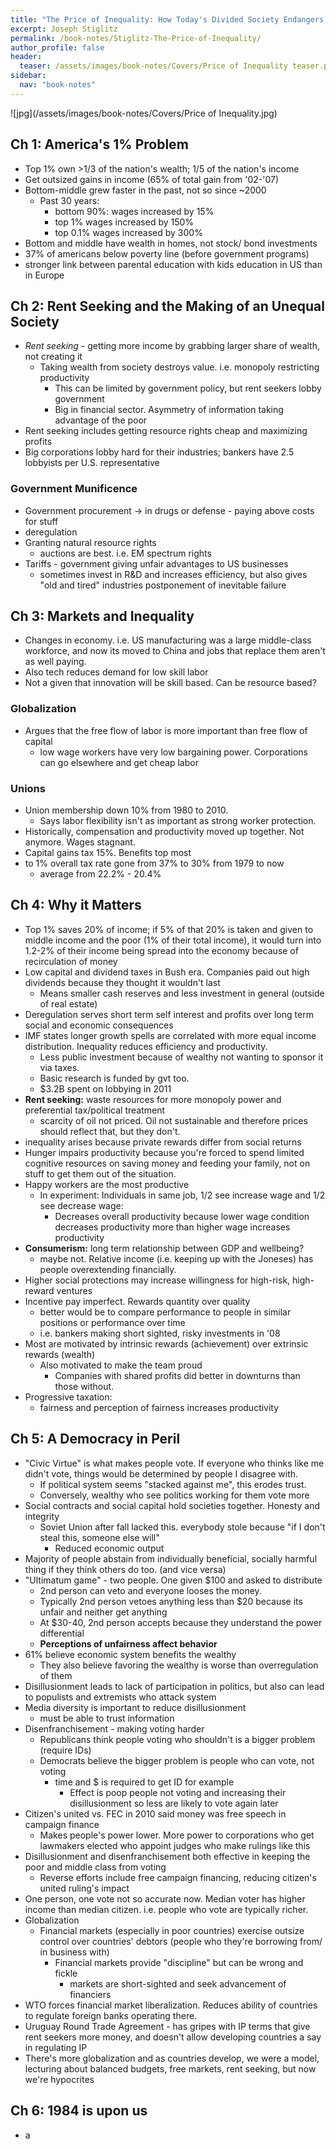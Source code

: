 ```yaml
---
title: "The Price of Inequality: How Today's Divided Society Endangers our Future"
excerpt: Joseph Stiglitz
permalink: /book-notes/Stiglitz-The-Price-of-Inequality/
author_profile: false
header:
  teaser: /assets/images/book-notes/Covers/Price of Inequality teaser.png
sidebar:
  nav: "book-notes"
---
```


![jpg](/assets/images/book-notes/Covers/Price of Inequality.jpg)

## Ch 1: America's 1% Problem

- Top 1% own >1/3 of the nation's wealth; 1/5 of the nation's income
- Get outsized gains in income (65% of total gain from '02-'07)
- Bottom-middle grew faster in the past, not so since ~2000
  - Past 30 years:
    - bottom 90%: wages increased by 15%
    - top 1% wages increased by 150%
    - top 0.1% wages increased by 300%
- Bottom and middle have wealth in homes, not stock/ bond investments
- 37% of americans below poverty line (before government programs)
- stronger link between parental education with kids education in US than in Europe

## Ch 2: Rent Seeking and the Making of an Unequal Society

- _Rent seeking_ - getting more income by grabbing larger share of wealth, not creating it
  - Taking wealth from society destroys value. i.e. monopoly restricting productivity
    - This can be limited by government policy, but rent seekers lobby government
    - Big in financial sector. Asymmetry of information taking advantage of the poor
- Rent seeking includes getting resource rights cheap and maximizing profits
- Big corporations lobby hard for their industries; bankers have 2.5 lobbyists per U.S. representative

### Government Munificence

- Government procurement -> in drugs or defense - paying above costs for stuff
- deregulation
- Granting natural resource rights
  - auctions are best. i.e. EM spectrum rights
- Tariffs - government giving unfair advantages to US businesses
  - sometimes invest in R&D and increases efficiency, but also gives "old and tired" industries postponement of inevitable failure

## Ch 3: Markets and Inequality

- Changes in economy. i.e. US manufacturing was a large middle-class workforce, and now its moved to China and jobs that replace them aren't as well paying.
- Also tech reduces demand for low skill labor
- Not a given that innovation will be skill based. Can be resource based?

### Globalization

- Argues that the free flow of labor is more important than free flow of capital
  - low wage workers have very low bargaining power. Corporations can go elsewhere and get cheap labor

### Unions

- Union membership down 10% from 1980 to 2010.
  - Says labor flexibility isn't as important as strong worker protection.
- Historically, compensation and productivity moved up together. Not anymore. Wages stagnant.
- Capital gains tax 15%. Benefits top most
- to 1% overall tax rate gone from 37% to 30% from 1979 to now
  - average from 22.2% - 20.4%

## Ch 4: Why it Matters

- Top 1% saves 20% of income; if 5% of that 20% is taken and given to middle income and the poor (1% of their total income), it would turn into 1.2-2% of their income being spread into the economy because of recirculation of money
- Low capital and dividend taxes in Bush era. Companies paid out high dividends because they thought it wouldn't last
  - Means smaller cash reserves and less investment in general (outside of real estate)
- Deregulation serves short term self interest and profits over long term social and economic consequences
- IMF states longer growth spells are correlated with more equal income distribution. Inequality reduces efficiency and productivity.
  - Less public investment because of wealthy not wanting to sponsor it via taxes.
  - Basic research is funded by gvt too.
  - $3.2B spent on lobbying in 2011
- **Rent seeking:**  waste resources for more monopoly power and preferential tax/political treatment
  - scarcity of oil not priced. Oil not sustainable and therefore prices should reflect that, but they don't.
- inequality arises because private rewards differ from social returns
- Hunger impairs productivity because you're forced to spend limited cognitive resources on saving money and feeding your family, not on stuff to get them out of the situation.
- Happy workers are the most productive
  - In experiment: Individuals in same job, 1/2 see increase wage and 1/2 see decrease wage:
    - Decreases overall productivity because lower wage condition decreases productivity more than higher wage increases productivity
- **Consumerism:** long term relationship between GDP and wellbeing?
  - maybe not. Relative income (i.e. keeping up with the Joneses) has people overextending financially.
- Higher social protections may increase willingness for high-risk, high-reward ventures
- Incentive pay imperfect. Rewards quantity over quality
  - better would be to compare performance to people in similar positions or performance over time
  - i.e. bankers making short sighted, risky investments in '08
- Most are motivated by intrinsic rewards (achievement) over extrinsic rewards (wealth)
  - Also motivated to make the team proud
    - Companies with shared profits did better in downturns than those without.
- Progressive taxation:
  - fairness and perception of fairness increases productivity

## Ch 5: A Democracy in Peril

- "Civic Virtue" is what makes people vote. If everyone who thinks like me didn't vote, things would be determined by people I disagree with.
  - If political system seems "stacked against me", this erodes trust.
  - Conversely, wealthy who see politics working for them vote more
- Social contracts and social capital hold societies together. Honesty and integrity
  - Soviet Union after fall lacked this. everybody stole because "if I don't steal this, someone else will"
    - Reduced economic output
- Majority of people abstain from individually beneficial, socially harmful thing if they think others do too. (and vice versa)
- "Ultimatum game" - two people. One given $100 and asked to distribute
  - 2nd person can veto and everyone looses the money.
  - Typically 2nd person vetoes anything less than $20 because its unfair and neither get anything
  - At $30-40, 2nd person accepts because they understand the power differential
  - **Perceptions of unfairness affect behavior**
- 61% believe economic system benefits the wealthy
  - They also believe favoring the wealthy is worse than overregulation of them
- Disillusionment leads to lack of participation in politics, but also can lead to populists and extremists who attack system
- Media diversity is important to reduce disillusionment
  - must be able to trust information
- Disenfranchisement - making voting harder
  - Republicans think people voting who shouldn't is a bigger problem (require IDs)
  - Democrats believe the bigger problem is people who can vote, not voting
    - time and $ is required to get ID for example
      - Effect is poop people not voting and increasing their disillusionment so less are likely to vote again later
- Citizen's united vs. FEC in 2010 said money was free speech in campaign finance
  - Makes people's power lower. More power to corporations who get lawmakers elected who appoint judges who make rulings like this
- Disillusionment and disenfranchisement both effective in keeping the poor and middle class from voting
  - Reverse efforts include free campaign financing, reducing citizen's united ruling's impact
- One person, one vote not so accurate now. Median voter has higher income than median citizen. i.e. people who vote are typically richer.
- Globalization
  - Financial markets (especially in poor countries) exercise outsize control over countries' debtors (people who they're borrowing from/ in business with)
    - Financial markets provide "discipline" but can be wrong and fickle
      - markets are short-sighted and seek advancement of financiers
- WTO forces financial market liberalization. Reduces ability of countries to regulate foreign banks operating there.
- Uruguay Round Trade Agreement - has gripes with IP terms that give rent seekers more money, and doesn't allow developing countries a say in regulating IP
- There's more globalization and as countries develop, we were a model, lecturing about balanced budgets, free markets, rent seeking, but now we're hypocrites

## Ch 6: 1984 is upon us

- a
